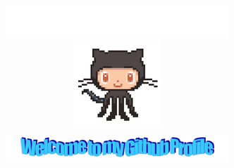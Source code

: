 <p align="center">
  <img src="https://raw.githubusercontent.com/0xbul1/0xbul1/80a5c60bf187b0cdb0a3837ca070ecb696bd2558/assets/hey.svg"/>
  <img src="https://github.com/0xbul1/0xbul1/blob/master/assets/profile.gif?raw=true"/>
</p>
<p align="center">
    <img src="https://github.com/0xbul1/0xbul1/blob/master/assets/welcome.png?raw=true" style="max-width: 100%;" alt="Welcome to my Github Profile"/>
</p>
